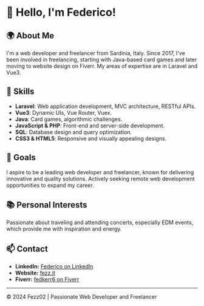 # 👋 Hello, I'm Federico!

## 🌍 About Me
I'm a web developer and freelancer from Sardinia, Italy. Since 2017, I've been involved in freelancing, starting with Java-based card games and later moving to website design on Fiverr. My areas of expertise are in Laravel and Vue3.

## 🚀 Skills
- **Laravel**: Web application development, MVC architecture, RESTful APIs.
- **Vue3**: Dynamic UIs, Vue Router, Vuex.
- **Java**: Card games, algorithmic challenges.
- **JavaScript & PHP**: Front-end and server-side development.
- **SQL**: Database design and query optimization.
- **CSS3 & HTML5**: Responsive and visually appealing designs.

## 🎯 Goals
I aspire to be a leading web developer and freelancer, known for delivering innovative and quality solutions. Actively seeking remote web development opportunities to expand my career.

## 📚 Personal Interests
Passionate about traveling and attending concerts, especially EDM events, which provide me with inspiration and energy.

## 📫 Contact
- **LinkedIn:** [Federico on LinkedIn](https://www.linkedin.com/in/federico-palcich/)
- **Website:** [fezz.it](https://www.fezz.it)
- **Fiverr:** [fedkerr6 on Fiverr](https://www.fiverr.com/fedkerr6)

---

© 2024 Fezz02 | Passionate Web Developer and Freelancer
